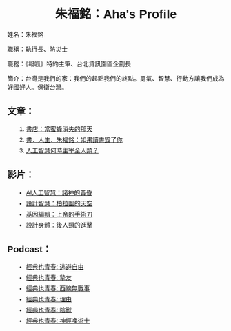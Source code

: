 <!DOCTYPE html>
<html lang="zh-TW">
<head>
<meta charset="UTF-8">
<meta name="viewport" content="width=device-width, initial-scale=1.0">
<title>朱福銘：Aha's Profile</title>
<style>
  body {
    font-family: Arial, sans-serif;
    margin: 20px;
    padding: 0;
  }
  h1 {
    text-align: center;
  }
  img {
    display: block;
    margin: 0 auto;
    max-width: 100%;
    height: auto;
    border-radius: 50%;
    margin-bottom: 20px;
  }
  p {
    margin-bottom: 10px;
  }
  h2 {
    margin-top: 30px;
  }
  ol, ul {
    margin-left: 20px;
  }
  li {
    margin-bottom: 5px;
  }
</style>
</head>
<body>

<h1>朱福銘：Aha's Profile</h1>

<p>姓名：朱福銘</p>
<p>職稱：執行長、防災士</p>
<p>職務：《報呱》特約主筆、台北資訊園區企劃長</p>
<p>簡介：台灣是我們的家：我們的起點我們的終點。勇氣、智慧、行動方讓我們成為好國好人。保衛台灣。</p>

<h2>文章：</h2>
<ol>
  <li><a href="https://www.pourquoi.tw/environmental-impact-of-books-to-buy-or-not-to-buy/">書店：當蜜蜂消失的那天</a></li>
  <li><a href="https://www.openbook.org.tw/article/p-63235">書．人生．朱福銘：如果讀書毀了你</a></li>
  <li><a href="https://www.pourquoi.tw/ai-dominate/">人工智慧何時主宰全人類？</a></li>
</ol>

<h2>影片：</h2>
<ul>
  <li><a href="https://www.youtube.com/watch?v=8NhRhH6UzOY">AI人工智慧：諸神的黃昏</a></li>
  <li><a href="https://www.youtube.com/watch?v=FD-elkL2VlA">設計智慧：柏拉圖的天空</a></li>
  <li><a href="https://www.youtube.com/watch?v=RKrJj3E6Pjs">基因編輯：上帝的手術刀</a></li>
  <li><a href="https://www.youtube.com/watch?v=IeisNPk2_k8">設計身體：後人類的進擊</a></li>
</ul>

<h2>Podcast：</h2>
<ul>
  <li><a href="https://podcast.readmoo.com/ohclassics/detail/20210701">經典也青春: 逃避自由</a></li>
  <li><a href="https://podcast.readmoo.com/ohclassics/detail/20210708">經典也青春: 摯友</a></li>
  <li><a href="https://podcast.readmoo.com/ohclassics/detail/20220630">經典也青春: 西線無戰事</a></li>
  <li><a href="https://podcast.readmoo.com/ohclassics/detail/20220707">經典也青春: 理由</a></li>
  <li><a href="https://podcast.readmoo.com/ohclassics/detail/20220707">經典也青春: 陰獸</a></li>
  <li><a href="https://podcast.readmoo.com/ohclassics/detail/20210701">經典也青春: 神經喚術士</a></li>
</ul>

</body>
</html>
